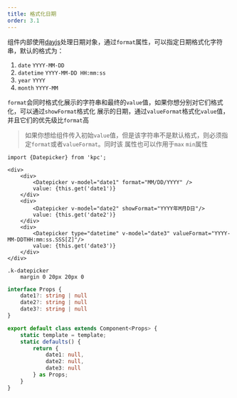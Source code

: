 ```yaml
---
title: 格式化日期 
order: 3.1 
---
```


组件内部使用[dayjs][1]处理日期对象，通过`format`属性，可以指定日期格式化字符串，默认的格式为：

1. `date` `YYYY-MM-DD`
2. `datetime` `YYYY-MM-DD HH:mm:ss`
3. `year` `YYYY`
4. `month` `YYYY-MM`

`format`会同时格式化展示的字符串和最终的`value`值，如果你想分别对它们格式化，可以通过`showFormat`格式化
展示的日期，通过`valueFormat`格式化`value`值，并且它们的优先级比`format`高

> 如果你想给组件传入初始`value`值，但是该字符串不是默认格式，则必须指定`format`或者`valueFormat`。同时该
> 属性也可以作用于`max` `min`属性

```vdt
import {Datepicker} from 'kpc';

<div>
    <div>
        <Datepicker v-model="date1" format="MM/DD/YYYY" />
        value: {this.get('date1')}
    </div>
    <div>
        <Datepicker v-model="date2" showFormat="YYYY年M月D日"/>
        value: {this.get('date2')}
    </div>
    <div>
        <Datepicker type="datetime" v-model="date3" valueFormat="YYYY-MM-DDTHH:mm:ss.SSS[Z]"/>
        value: {this.get('date3')}
    </div>
</div>
```

```styl
.k-datepicker
    margin 0 20px 20px 0
```

```ts
interface Props {
    date1?: string | null
    date2?: string | null
    date3?: string | null
}

export default class extends Component<Props> {
    static template = template;
    static defaults() {
        return {
            date1: null,
            date2: null,
            date3: null
        } as Props;
    }
}
```

[1]: https://github.com/iamkun/dayjs/blob/dev/docs/en/API-reference.md#list-of-all-available-formats
